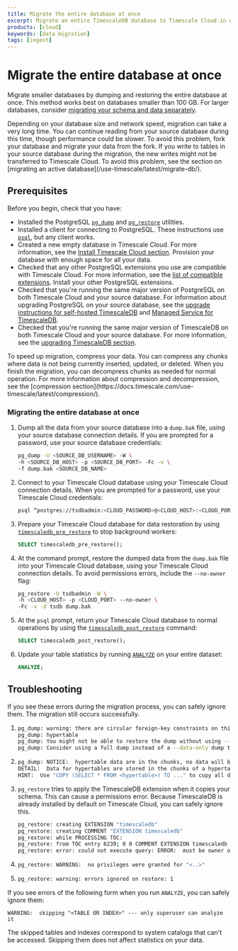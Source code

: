 ```yaml
---
title: Migrate the entire database at once
excerpt: Migrate an entire TimescaleDB database to Timescale Cloud in one go
products: [cloud]
keywords: [data migration]
tags: [ingest]
---
```


# Migrate the entire database at once

Migrate smaller databases by dumping and restoring the entire database at once.
This method works best on databases smaller than 100&nbsp;GB. For larger
databases, consider [migrating your schema and data
separately][migrate-separately].

<Highlight type="warning">
Depending on your database size and network speed, migration can take a very
long time. You can continue reading from your source database during this time,
though performance could be slower. To avoid this problem, fork your database
and migrate your data from the fork. If you write to tables in your source
database during the migration, the new writes might not be transferred to
Timescale Cloud. To avoid this problem, see the section on [migrating an active
database](/use-timescale/latest/migrate-db/).
</Highlight>

## Prerequisites

Before you begin, check that you have:

*   Installed the PostgreSQL [`pg_dump`][pg_dump] and [`pg_restore`][pg_restore]
    utilities.
*   Installed a client for connecting to PostgreSQL. These instructions use
    [`psql`][psql], but any client works.
*   Created a new empty database in Timescale Cloud. For more information, see
    the [Install Timescale Cloud section][install-timescale-cloud]. Provision
    your database with enough space for all your data.
*   Checked that any other PostgreSQL extensions you use are compatible with
    Timescale Cloud. For more information, see the [list of compatible
    extensions][extensions]. Install your other PostgreSQL extensions.
*   Checked that you're running the same major version of PostgreSQL on both
    Timescale Cloud and your source database. For information about upgrading
    PostgreSQL on your source database, see the [upgrade instructions for
    self-hosted TimescaleDB][upgrading-postgresql-self-hosted] and [Managed
    Service for TimescaleDB][upgrading-postgresql].
*   Checked that you're running the same major version of TimescaleDB on both
    Timescale Cloud and your source database. For more information, see the
    [upgrading TimescaleDB section][upgrading-timescaledb].

<Highlight type="note">
To speed up migration, compress your data. You can compress any chunks where
data is not being currently inserted, updated, or deleted. When you finish the
migration, you can decompress chunks as needed for normal operation. For more
information about compression and decompression, see the
[compression section](https://docs.timescale.com/use-timescale/latest/compression/).
</Highlight>

<Procedure>

### Migrating the entire database at once

1.  Dump all the data from your source database into a `dump.bak` file, using your
    source database connection details. If you are prompted for a password, use
    your source database credentials:

    ```bash
    pg_dump -U <SOURCE_DB_USERNAME> -W \
    -h <SOURCE_DB_HOST> -p <SOURCE_DB_PORT> -Fc -v \
    -f dump.bak <SOURCE_DB_NAME>
    ```

1.  Connect to your Timescale Cloud database using your Timescale Cloud
    connection details. When you are prompted for a password, use your Timescale
    Cloud credentials:

    ```bash
    psql “postgres://tsdbadmin:<CLOUD_PASSWORD>@<CLOUD_HOST>:<CLOUD_PORT>/tsdb?sslmode=require”
    ```

1.  Prepare your Timescale Cloud database for data restoration by using
    [`timescaledb_pre_restore`][timescaledb_pre_restore] to stop background
    workers:

    ```sql
    SELECT timescaledb_pre_restore();
    ```

1.  At the command prompt, restore the dumped data from the `dump.bak` file into
    your Timescale Cloud database, using your Timescale Cloud connection
    details. To avoid permissions errors, include the `--no-owner` flag:

    ```bash
    pg_restore -U tsdbadmin -W \
    -h <CLOUD_HOST> -p <CLOUD_PORT> --no-owner \
    -Fc -v -d tsdb dump.bak
    ```

1.  At the `psql` prompt, return your Timescale Cloud database to normal
    operations by using the
    [`timescaledb_post_restore`][timescaledb_post_restore] command:

    ```sql
    SELECT timescaledb_post_restore();
    ```

1.  Update your table statistics by running [`ANALYZE`][analyze] on your entire
    dataset:

    ```sql
    ANALYZE;
    ```

</Procedure>

## Troubleshooting

If you see these errors during the migration process, you can safely ignore
them. The migration still occurs successfully.

1.  ```bash
    pg_dump: warning: there are circular foreign-key constraints on this table:
    pg_dump: hypertable
    pg_dump: You might not be able to restore the dump without using --disable-triggers or temporarily dropping the constraints.
    pg_dump: Consider using a full dump instead of a --data-only dump to avoid this problem.
    ```

1.  ```bash
    pg_dump: NOTICE:  hypertable data are in the chunks, no data will be copied
    DETAIL:  Data for hypertables are stored in the chunks of a hypertable so COPY TO of a hypertable will not copy any data.
    HINT:  Use "COPY (SELECT * FROM <hypertable>) TO ..." to copy all data in hypertable, or copy each chunk individually.
    ```

1.  `pg_restore` tries to apply the TimescaleDB extension when it copies your
    schema. This can cause a permissions error. Because TimescaleDB is already
    installed by default on Timescale Cloud, you can safely ignore this.

    ```bash
    pg_restore: creating EXTENSION "timescaledb"
    pg_restore: creating COMMENT "EXTENSION timescaledb"
    pg_restore: while PROCESSING TOC:
    pg_restore: from TOC entry 6239; 0 0 COMMENT EXTENSION timescaledb
    pg_restore: error: could not execute query: ERROR:  must be owner of extension timescaledb
    ```

1.  ```bash
    pg_restore: WARNING:  no privileges were granted for "<..>"
    ```

1.  ```bash
    pg_restore: warning: errors ignored on restore: 1
    ```

If you see errors of the following form when you run `ANALYZE`, you can safely
ignore them:

```
WARNING:  skipping "<TABLE OR INDEX>" --- only superuser can analyze it
```

The skipped tables and indexes correspond to system catalogs that can't be
accessed. Skipping them does not affect statistics on your data.

[analyze]: https://www.postgresql.org/docs/10/sql-analyze.html
[compression]: /use-timescale/:currentVersion:/compression/
[extensions]: /use-timescale/:currentVersion:/services/postgresql-extensions/
[install-timescale-cloud]: /getting-started/latest/
[migrate-separately]: /use-timescale/:currentVersion:/migrate-data/schema-then-data/
[pg_dump]: https://www.postgresql.org/docs/current/app-pgdump.html
[pg_restore]: https://www.postgresql.org/docs/current/app-pgrestore.html
[psql]: /use-timescale/:currentVersion:/connecting/psql/
[timescaledb_pre_restore]: /api/:currentVersion:/administration/timescaledb_pre_restore/
[timescaledb_post_restore]: /api/:currentVersion:/administration/timescaledb_post_restore/
[upgrading-postgresql]: https://kb-managed.timescale.com/en/articles/5368016-perform-a-postgresql-major-version-upgrade
[upgrading-postgresql-self-hosted]: /self-hosted/:currentVersion:/upgrades/upgrade-pg/
[upgrading-timescaledb]: /self-hosted/:currentVersion:/upgrades/major-upgrade/
